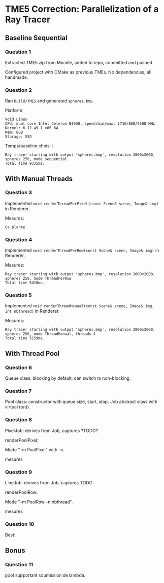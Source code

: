 # TME5 Correction: Parallelization of a Ray Tracer

## Baseline Sequential

### Question 1
Extracted TME5.zip from Moodle, added to repo, committed and pushed.

Configured project with CMake as previous TMEs. No dependencies, all handmade.

### Question 2

Ran `build/TME5` and generated `spheres.bmp`.

Platform:
```
Void Linux
CPU: dual core Intel Celeron N4000, speed/min/max: 1710/800/2600 MHz
Kernel: 6.12.49_1 x86_64
Mem: 8GB
Storage: SSD
```

Temps/baseline choisi :
```
Ray tracer starting with output 'spheres.bmp', resolution 2000x2000, spheres 250, mode sequential
Total time 9335ms.
```

## With Manual Threads

### Question 3
Implemented `void renderThreadPerPixel(const Scene& scene, Image& img)` in Renderer.

Mesures:
```
Ca plante
```

### Question 4
Implemented `void renderThreadPerRow(const Scene& scene, Image& img)` in Renderer.

Mesures:
```
Ray tracer starting with output 'spheres.bmp', resolution 2000x2000, spheres 250, mode ThreadPerRow
Total time 5410ms.
```


### Question 5
Implemented `void renderThreadManual(const Scene& scene, Image& img, int nbthread)` in Renderer.

Mesures:
```
Ray tracer starting with output 'spheres.bmp', resolution 2000x2000, spheres 250, mode ThreadManual, threads 4
Total time 5159ms.
```


## With Thread Pool

### Question 6
Queue class: blocking by default, can switch to non-blocking.

### Question 7
Pool class: constructor with queue size, start, stop.
Job abstract class with virtual run().

### Question 8
PixelJob: derives from Job, captures ?TODO?

renderPoolPixel:

Mode "-m PoolPixel" with -n.

mesures

### Question 9
LineJob: derives from Job, captures TODO

renderPoolRow:

Mode "-m PoolRow -n nbthread".

mesures

### Question 10
Best:

## Bonus

### Question 11

pool supportant soumission de lambda.
